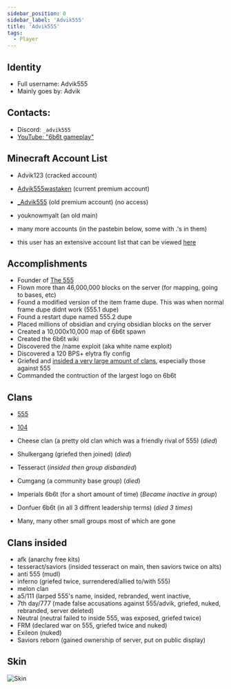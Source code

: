 ```yaml
---
sidebar_position: 0
sidebar_label: 'Advik555'
title: 'Advik555'
tags:
  - Player
---
```


## Identity
* Full username: Advik555
* Mainly goes by: Advik

## Contacts:
* Discord: `_advik555`
* [YouTube: "6b6t gameplay"](https://www.youtube.com/channel/UCoEpKXImySV-CEHe9pLEfjg/)

## Minecraft Account List
* Advik123 (cracked account)
* [Advik555wastaken](https://namemc.com/profile/Advik555wastaken.1) (current premium account)
* [_Advik555](https://namemc.com/Advik555) (old premium account) (no access)
* youknowmyalt (an old main)
* many more accounts (in the pastebin below, some with .'s in them)

* this user has an extensive account list that can be viewed [here](https://pastebin.com/2MAHm4yA)

## Accomplishments
- Founder of [The 555](../Groups/555)
- Flown more than 46,000,000 blocks on the server (for mapping, going to bases, etc)
- Found a modified version of the item frame dupe. This was when normal frame dupe didnt work (555.1 dupe)
- Found a restart dupe named 555.2 dupe
- Placed millions of obsidian and crying obsidian blocks on the server
- Created a 10,000x10,000 map of 6b6t spawn
- Created the 6b6t wiki
- Discovered the /name exploit (aka white name exploit)
- Discovered a 120 BPS+ elytra fly config
- Griefed and [insided a very large amount of clans](https://pastebin.com/cNPbhrjx), especially those against 555
- Commanded the contruction of the largest logo on 6b6t

## Clans
- [555](../Groups/555.md)
- [104](../Groups/104.md)
- Cheese clan (a pretty old clan which was a friendly rival of 555) (*died*)
- Shulkergang (griefed then joined) (*died*)
- Tesseract (*insided then group disbanded*)
- Cumgang (a community base group) (*died*)
- Imperials 6b6t (for a short amount of time) (*Became inactive in group*)
- Donfuer 6b6t (in all 3 diffrent leadership terms) (*died 3 times*)

- Many, many other small groups most of which are gone

## Clans insided
- afk (anarchy free kits)
- tesseract/saviors (insided tesseract on main, then saviors twice on alts)
- anti 555 (mudl)
- inferno (griefed twice, surrendered/allied to/with 555)
- melon clan
- a5/111 (larped 555's name, insided, rebranded, went inactive,
- 7th day/777 (made false accusations against 555/advik, griefed, nuked, rebranded, server deleted)
- Neutral (neutral failed to inside 555, was exposed, griefed twice)
- FRM (declared war on 555, griefed twice and nuked)
- Exileon (nuked)
- Saviors reborn (gained ownership of server, put on public display)

## Skin
![Skin](https://s.namemc.com/3d/skin/body.png?id=8378f43535d8333d&model=classic&theta=30&phi=21&time=90&width=100&height=200)
